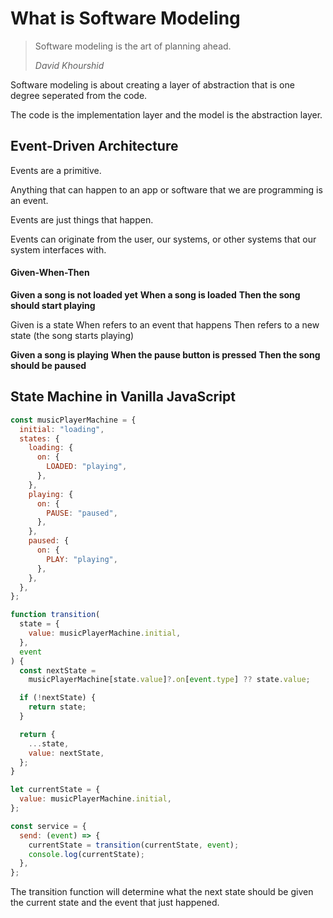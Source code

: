 # What is Software Modeling

> Software modeling is the art of planning ahead.
>
> _David Khourshid_

Software modeling is about creating a layer of abstraction that is one degree seperated from the code.

The code is the implementation layer and the model is the abstraction layer.

## Event-Driven Architecture

Events are a primitive.

Anything that can happen to an app or software that we are programming is an event.

Events are just things that happen.

Events can originate from the user, our systems, or other systems that our system interfaces with.

#### Given-When-Then

**Given a song is not loaded yet**
**When a song is loaded**
**Then the song should start playing**

Given is a state
When refers to an event that happens
Then refers to a new state (the song starts playing)

**Given a song is playing**
**When the pause button is pressed**
**Then the song should be paused**

## State Machine in Vanilla JavaScript

```js
const musicPlayerMachine = {
  initial: "loading",
  states: {
    loading: {
      on: {
        LOADED: "playing",
      },
    },
    playing: {
      on: {
        PAUSE: "paused",
      },
    },
    paused: {
      on: {
        PLAY: "playing",
      },
    },
  },
};

function transition(
  state = {
    value: musicPlayerMachine.initial,
  },
  event
) {
  const nextState =
    musicPlayerMachine[state.value]?.on[event.type] ?? state.value;

  if (!nextState) {
    return state;
  }

  return {
    ...state,
    value: nextState,
  };
}

let currentState = {
  value: musicPlayerMachine.initial,
};

const service = {
  send: (event) => {
    currentState = transition(currentState, event);
    console.log(currentState);
  },
};
```

The transition function will determine what the next state should be given the current state and the event that just happened.


